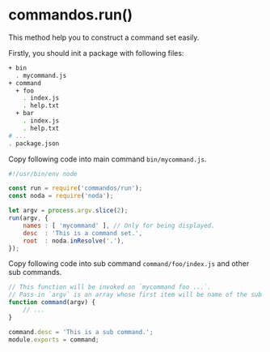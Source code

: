 #   commandos.run()

This method help you to construct a command set easily.

Firstly, you should init a package with following files:

```bash
+ bin
  . mycommand.js
+ command
  + foo
    . index.js
    . help.txt
  + bar
    . index.js
    . help.txt
# ...
. package.json
```

Copy following code into main command `bin/mycommand.js`.
```javascript
#!/usr/bin/env node

const run = require('commandos/run');
const noda = require('noda');

let argv = process.argv.slice(2);
run(argv, {
    names : [ 'mycommand' ], // Only for being displayed.
    desc  : 'This is a command set.',
    root  : noda.inResolve('.'),
});
```

Copy following code into sub command `command/foo/index.js` and other sub commands.
```javascript
// This function will be invoked on `mycommand foo ...`.
// Pass-in `argv` is an array whose first item will be name of the sub command.
function command(argv) {
    // ...
}

command.desc = 'This is a sub command.';
module.exports = command;
```
